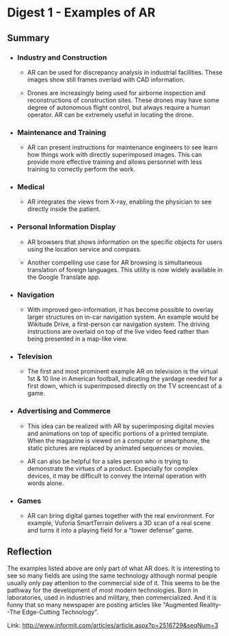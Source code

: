# Digest 1 - Examples of AR
## Summary
- ### Industry and Construction
  - AR can be used for discrepancy analysis in industrial facilities. These images show still frames overlaid with CAD information.

  - Drones are increasingly being used for airborne inspection and reconstructions of construction sites. These drones may have some degree of autonomous flight control, but always require a human operator. AR can be extremely useful in locating the drone.
- ### Maintenance and Training
  - AR can present instructions for maintenance engineers to see learn how things work with directly superimposed images. This can provide more effective training and allows personnel with less training to correctly perform the work.
- ### Medical
  - AR integrates the views from X-ray, enabling the physician to see directly inside the patient.
- ### Personal Information Display
  - AR browsers that shows information on the specific objects for users using the location service and compass.

  - Another compelling use case for AR browsing is simultaneous translation of foreign languages. This utility is now widely available in the Google Translate app.
- ### Navigation
  - With improved geo-information, it has become possible to overlay larger structures on in-car navigation system. An example would be  Wikitude Drive, a first-person car navigation system. The driving instructions are overlaid on top of the live video feed rather than being presented in a map-like view.
- ### Television
  - The first and most prominent example AR on television is the virtual 1st & 10 line in American football, indicating the yardage needed for a first down, which is superimposed directly on the TV screencast of a game.
- ### Advertising and Commerce
  - This idea can be realized with AR by superimposing digital movies and animations on top of specific portions of a printed template. When the magazine is viewed on a computer or smartphone, the static pictures are replaced by animated sequences or movies.

  - AR can also be helpful for a sales person who is trying to demonstrate the virtues of a product. Especially for complex devices, it may be difficult to convey the internal operation with words alone.
- ### Games
  - AR can bring digital games together with the real environment. For example, Vuforia SmartTerrain delivers a 3D scan of a real scene and turns it into a playing field for a “tower defense” game.

## Reflection

The examples listed above are only part of what AR does. It is interesting to see so many fields are using the same technology although normal people usually only pay attention to the commercial side of it. This seems to be the pathway for the development of most modern technologies. Born in laboratories, used in industries and military, then commercialized. And it is funny that so many newspaper are posting articles like "Augmented Reality--The Edge-Cutting Technology".

Link: http://www.informit.com/articles/article.aspx?p=2516729&seqNum=3
